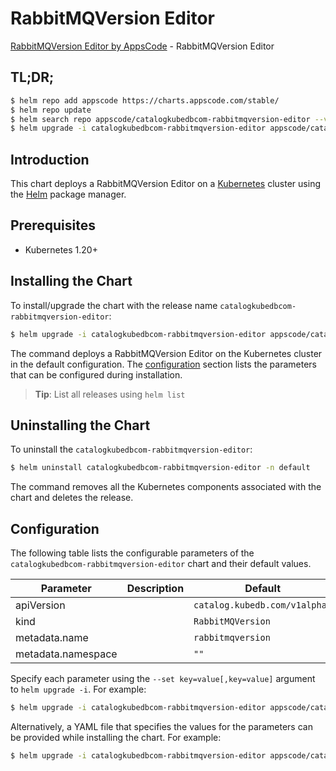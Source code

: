 # RabbitMQVersion Editor

[RabbitMQVersion Editor by AppsCode](https://appscode.com) - RabbitMQVersion Editor

## TL;DR;

```bash
$ helm repo add appscode https://charts.appscode.com/stable/
$ helm repo update
$ helm search repo appscode/catalogkubedbcom-rabbitmqversion-editor --version=v0.27.0
$ helm upgrade -i catalogkubedbcom-rabbitmqversion-editor appscode/catalogkubedbcom-rabbitmqversion-editor -n default --create-namespace --version=v0.27.0
```

## Introduction

This chart deploys a RabbitMQVersion Editor on a [Kubernetes](http://kubernetes.io) cluster using the [Helm](https://helm.sh) package manager.

## Prerequisites

- Kubernetes 1.20+

## Installing the Chart

To install/upgrade the chart with the release name `catalogkubedbcom-rabbitmqversion-editor`:

```bash
$ helm upgrade -i catalogkubedbcom-rabbitmqversion-editor appscode/catalogkubedbcom-rabbitmqversion-editor -n default --create-namespace --version=v0.27.0
```

The command deploys a RabbitMQVersion Editor on the Kubernetes cluster in the default configuration. The [configuration](#configuration) section lists the parameters that can be configured during installation.

> **Tip**: List all releases using `helm list`

## Uninstalling the Chart

To uninstall the `catalogkubedbcom-rabbitmqversion-editor`:

```bash
$ helm uninstall catalogkubedbcom-rabbitmqversion-editor -n default
```

The command removes all the Kubernetes components associated with the chart and deletes the release.

## Configuration

The following table lists the configurable parameters of the `catalogkubedbcom-rabbitmqversion-editor` chart and their default values.

|     Parameter      | Description |                 Default                  |
|--------------------|-------------|------------------------------------------|
| apiVersion         |             | <code>catalog.kubedb.com/v1alpha1</code> |
| kind               |             | <code>RabbitMQVersion</code>             |
| metadata.name      |             | <code>rabbitmqversion</code>             |
| metadata.namespace |             | <code>""</code>                          |


Specify each parameter using the `--set key=value[,key=value]` argument to `helm upgrade -i`. For example:

```bash
$ helm upgrade -i catalogkubedbcom-rabbitmqversion-editor appscode/catalogkubedbcom-rabbitmqversion-editor -n default --create-namespace --version=v0.27.0 --set apiVersion=catalog.kubedb.com/v1alpha1
```

Alternatively, a YAML file that specifies the values for the parameters can be provided while
installing the chart. For example:

```bash
$ helm upgrade -i catalogkubedbcom-rabbitmqversion-editor appscode/catalogkubedbcom-rabbitmqversion-editor -n default --create-namespace --version=v0.27.0 --values values.yaml
```
